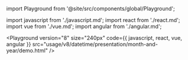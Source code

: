 import Playground from '@site/src/components/global/Playground';

import javascript from './javascript.md';
import react from './react.md';
import vue from './vue.md';
import angular from './angular.md';

<Playground
  version="8"
  size="240px"
  code={{ javascript, react, vue, angular }}
  src="usage/v8/datetime/presentation/month-and-year/demo.html"
/>

